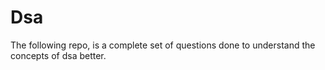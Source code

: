 # Dsa
The following repo, is a complete set of questions done to understand the concepts of dsa better.
